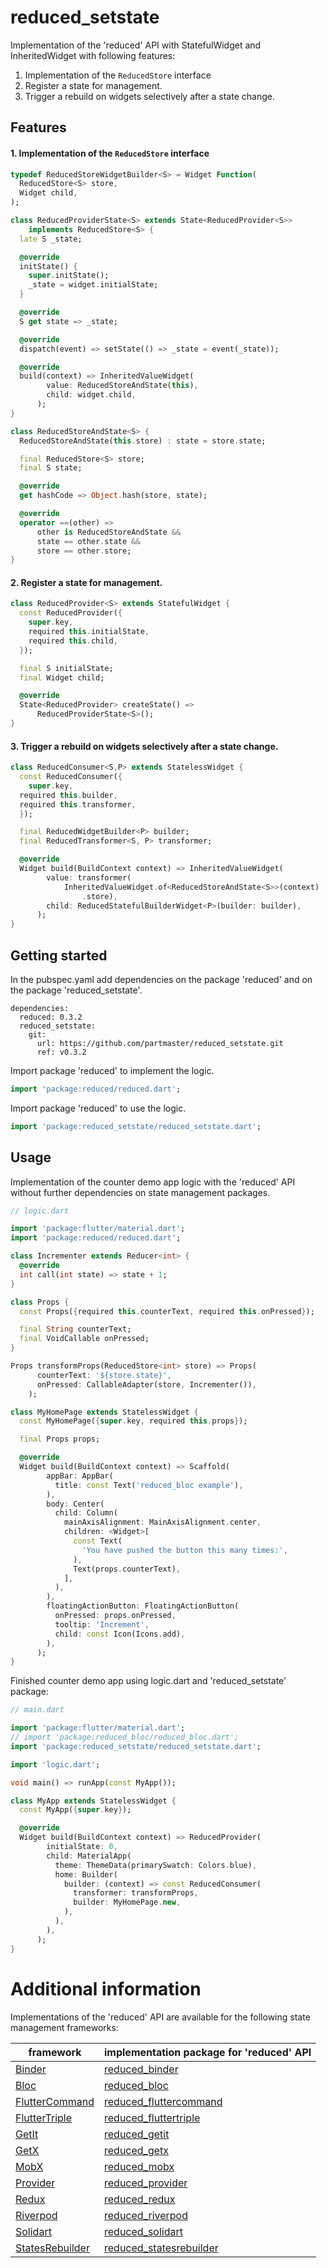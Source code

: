 # reduced_setstate

Implementation of the 'reduced' API with StatefulWidget and InheritedWidget with following features:

1. Implementation of the ```ReducedStore``` interface 
2. Register a state for management.
3. Trigger a rebuild on widgets selectively after a state change.

## Features

#### 1. Implementation of the ```ReducedStore``` interface 

```dart
typedef ReducedStoreWidgetBuilder<S> = Widget Function(
  ReducedStore<S> store,
  Widget child,
);
```

```dart
class ReducedProviderState<S> extends State<ReducedProvider<S>>
    implements ReducedStore<S> {
  late S _state;

  @override
  initState() {
    super.initState();
    _state = widget.initialState;
  }

  @override
  S get state => _state;

  @override
  dispatch(event) => setState(() => _state = event(_state));

  @override
  build(context) => InheritedValueWidget(
        value: ReducedStoreAndState(this),
        child: widget.child,
      );
}
```

```dart
class ReducedStoreAndState<S> {
  ReducedStoreAndState(this.store) : state = store.state;

  final ReducedStore<S> store;
  final S state;

  @override
  get hashCode => Object.hash(store, state);

  @override
  operator ==(other) =>
      other is ReducedStoreAndState &&
      state == other.state &&
      store == other.store;
}
```

#### 2. Register a state for management.

```dart
class ReducedProvider<S> extends StatefulWidget {
  const ReducedProvider({
    super.key,
    required this.initialState,
    required this.child,
  });

  final S initialState;
  final Widget child;

  @override
  State<ReducedProvider> createState() =>
      ReducedProviderState<S>();
}
```

#### 3. Trigger a rebuild on widgets selectively after a state change.

```dart
class ReducedConsumer<S,P> extends StatelessWidget {
  const ReducedConsumer({
    super.key,
  required this.builder,
  required this.transformer,
  });

  final ReducedWidgetBuilder<P> builder;
  final ReducedTransformer<S, P> transformer;

  @override
  Widget build(BuildContext context) => InheritedValueWidget(
        value: transformer(
            InheritedValueWidget.of<ReducedStoreAndState<S>>(context)
                .store),
        child: ReducedStatefulBuilderWidget<P>(builder: builder),
      );
}
```

## Getting started

In the pubspec.yaml add dependencies on the package 'reduced' and on the package  'reduced_setstate'.

```
dependencies:
  reduced: 0.3.2
  reduced_setstate: 
    git:
      url: https://github.com/partmaster/reduced_setstate.git
      ref: v0.3.2
```

Import package 'reduced' to implement the logic.

```dart
import 'package:reduced/reduced.dart';
```

Import package 'reduced' to use the logic.

```dart
import 'package:reduced_setstate/reduced_setstate.dart';
```

## Usage

Implementation of the counter demo app logic with the 'reduced' API without further dependencies on state management packages.

```dart
// logic.dart

import 'package:flutter/material.dart';
import 'package:reduced/reduced.dart';

class Incrementer extends Reducer<int> {
  @override
  int call(int state) => state + 1;
}

class Props {
  const Props({required this.counterText, required this.onPressed});

  final String counterText;
  final VoidCallable onPressed;
}

Props transformProps(ReducedStore<int> store) => Props(
      counterText: '${store.state}',
      onPressed: CallableAdapter(store, Incrementer()),
    );

class MyHomePage extends StatelessWidget {
  const MyHomePage({super.key, required this.props});

  final Props props;

  @override
  Widget build(BuildContext context) => Scaffold(
        appBar: AppBar(
          title: const Text('reduced_bloc example'),
        ),
        body: Center(
          child: Column(
            mainAxisAlignment: MainAxisAlignment.center,
            children: <Widget>[
              const Text(
                'You have pushed the button this many times:',
              ),
              Text(props.counterText),
            ],
          ),
        ),
        floatingActionButton: FloatingActionButton(
          onPressed: props.onPressed,
          tooltip: 'Increment',
          child: const Icon(Icons.add),
        ),
      );
}
```

Finished counter demo app using logic.dart and 'reduced_setstate' package:

```dart
// main.dart

import 'package:flutter/material.dart';
// import 'package:reduced_bloc/reduced_bloc.dart';
import 'package:reduced_setstate/reduced_setstate.dart';

import 'logic.dart';

void main() => runApp(const MyApp());

class MyApp extends StatelessWidget {
  const MyApp({super.key});

  @override
  Widget build(BuildContext context) => ReducedProvider(
        initialState: 0,
        child: MaterialApp(
          theme: ThemeData(primarySwatch: Colors.blue),
          home: Builder(
            builder: (context) => const ReducedConsumer(
              transformer: transformProps,
              builder: MyHomePage.new,
            ),
          ),
        ),
      );
}
```

# Additional information

Implementations of the 'reduced' API are available for the following state management frameworks:

|framework|implementation package for 'reduced' API|
|---|---|
|[Binder](https://pub.dev/packages/binder)|[reduced_binder](https://github.com/partmaster/reduced_binder)|
|[Bloc](https://bloclibrary.dev/#/)|[reduced_bloc](https://github.com/partmaster/reduced_bloc)|
|[FlutterCommand](https://pub.dev/packages/flutter_command)|[reduced_fluttercommand](https://github.com/partmaster/reduced_fluttercommand)|
|[FlutterTriple](https://pub.dev/packages/flutter_triple)|[reduced_fluttertriple](https://github.com/partmaster/reduced_fluttertriple)|
|[GetIt](https://pub.dev/packages/get_it)|[reduced_getit](https://github.com/partmaster/reduced_getit)|
|[GetX](https://pub.dev/packages/get)|[reduced_getx](https://github.com/partmaster/reduced_getx)|
|[MobX](https://pub.dev/packages/mobx)|[reduced_mobx](https://github.com/partmaster/reduced_mobx)|
|[Provider](https://pub.dev/packages/provider)|[reduced_provider](https://github.com/partmaster/reduced_provider)|
|[Redux](https://pub.dev/packages/redux)|[reduced_redux](https://github.com/partmaster/reduced_redux)|
|[Riverpod](https://riverpod.dev/)|[reduced_riverpod](https://github.com/partmaster/reduced_riverpod)|
|[Solidart](https://pub.dev/packages/solidart)|[reduced_solidart](https://github.com/partmaster/reduced_solidart)|
|[StatesRebuilder](https://pub.dev/packages/states_rebuilder)|[reduced_statesrebuilder](https://github.com/partmaster/reduced_statesrebuilder)|
